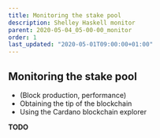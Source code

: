 ```yaml
---
title: Monitoring the stake pool
description: Shelley Haskell monitor
parent: 2020-05-04_05-00-00_monitor
order: 1
last_updated: "2020-05-01T09:00:00+01:00"
---
```

## Monitoring the stake pool

* (Block production, performance)
* Obtaining the tip of the blockchain
* Using the Cardano blockchain explorer

__TODO__
